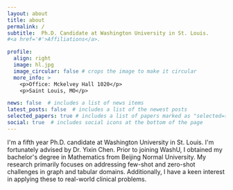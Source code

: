 ```yaml
---
layout: about
title: about
permalink: /
subtitle:  Ph.D. Candidate at Washington University in St. Louis.
#<a href='#'>Affiliations</a>.

profile:
  align: right
  image: hl.jpg
  image_circular: false # crops the image to make it circular
  more_info: >
    <p>Office: Mckelvey Hall 1020</p>
    <p>Saint Louis, MO</p>

news: false  # includes a list of news items
latest_posts: false  # includes a list of the newest posts
selected_papers: true # includes a list of papers marked as "selected={true}"
social: true  # includes social icons at the bottom of the page
---
```


I'm a fifth year Ph.D. candidate at Washington University in St. Louis.  I'm fortunately advised by Dr. Yixin Chen. Prior to joining WashU, I obtained my bachelor's degree in Mathematics from Beijing Normal University. My research primarily focuses on addressing few-shot and zero-shot challenges in graph and tabular domains. Additionally, I have a keen interest in applying these to real-world clinical problems.

[//]: # (Write your biography here. Tell the world about yourself. Link to your favorite [subreddit]&#40;http://reddit.com&#41;. You can put a picture in, too. The code is already in, just name your picture `prof_pic.jpg` and put it in the `img/` folder.)

[//]: # ()
[//]: # (Put your address / P.O. box / other info right below your picture. You can also disable any of these elements by editing `profile` property of the YAML header of your `_pages/about.md`. Edit `_bibliography/papers.bib` and Jekyll will render your [publications page]&#40;/al-folio/publications/&#41; automatically.)

[//]: # ()
[//]: # (Link to your social media connections, too. This theme is set up to use [Font Awesome icons]&#40;https://fontawesome.com/&#41; and [Academicons]&#40;https://jpswalsh.github.io/academicons/&#41;, like the ones below. Add your Facebook, Twitter, LinkedIn, Google Scholar, or just disable all of them.)